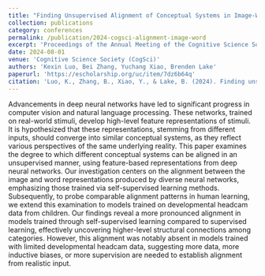 ```yaml
---
title: "Finding Unsupervised Alignment of Conceptual Systems in Image-Word Representations"
collection: publications
category: conferences
permalink: /publication/2024-cogsci-alignment-image-word
excerpt: 'Proceedings of the Annual Meeting of the Cognitive Science Society, 46.'
date: 2024-08-01
venue: 'Cognitive Science Society (CogSci)'
authors: 'Kexin Luo, Bei Zhang, Yuchang Xiao, Brenden Lake'
paperurl: 'https://escholarship.org/uc/item/7dz6b64q'
citation: 'Luo, K., Zhang, B., Xiao, Y., & Lake, B. (2024). Finding unsupervised alignment of conceptual systems in image-word representations. In <i>Proceedings of the 46th Annual Meeting of the Cognitive Science Society</i>.'
---
```


Advancements in deep neural networks have led to significant progress in computer vision and natural language processing. These networks, trained on real-world stimuli, develop high-level feature representations of stimuli. It is hypothesized that these representations, stemming from different inputs, should converge into similar conceptual systems, as they reflect various perspectives of the same underlying reality. This paper examines the degree to which different conceptual systems can be aligned in an unsupervised manner, using feature-based representations from deep neural networks. Our investigation centers on the alignment between the image and word representations produced by diverse neural networks, emphasizing those trained via self-supervised learning methods. Subsequently, to probe comparable alignment patterns in human learning, we extend this examination to models trained on developmental headcam data from children. Our findings reveal a more pronounced alignment in models trained through self-supervised learning compared to supervised learning, effectively uncovering higher-level structural connections among categories. However, this alignment was notably absent in models trained with limited developmental headcam data, suggesting more data, more inductive biases, or more supervision are needed to establish alignment from realistic input.


